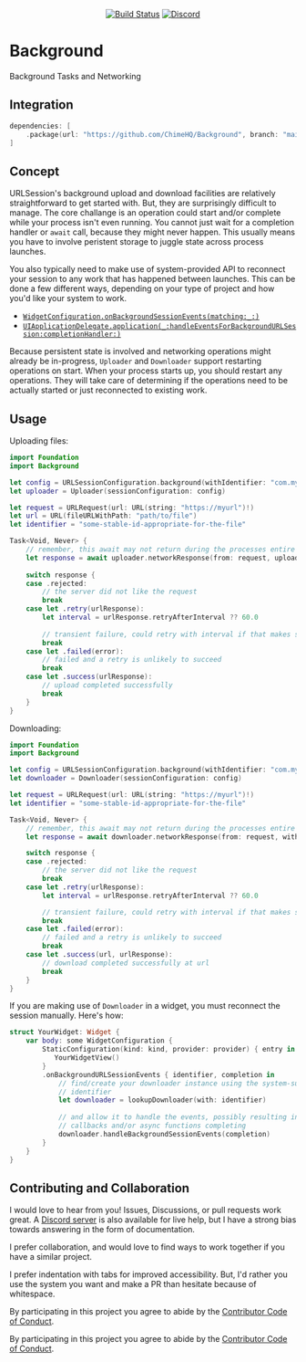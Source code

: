 <div align="center">

[![Build Status][build status badge]][build status]
[![Discord][discord badge]][discord]

</div>

# Background
Background Tasks and Networking

## Integration

```swift
dependencies: [
    .package(url: "https://github.com/ChimeHQ/Background", branch: "main")
]
```

## Concept

URLSession's background upload and download facilities are relatively straightforward to get started with. But, they are surprisingly difficult to manage. The core challange is an operation could start and/or complete while your process isn't even running. You cannot just wait for a completion handler or `await` call, because they might never happen. This usually means you have to involve peristent storage to juggle state across process launches.

You also typically need to make use of system-provided API to reconnect your session to any work that has happened between launches. This can be done a few different ways, depending on your type of project and how you'd like your system to work.

- [`WidgetConfiguration.onBackgroundSessionEvents(matching:_:)`](https://developer.apple.com/documentation/swiftui/widgetconfiguration/onbackgroundurlsessionevents(matching:_:)-2e152)
- [`UIApplicationDelegate.application(_:handleEventsForBackgroundURLSession:completionHandler:)`](https://developer.apple.com/documentation/uikit/uiapplicationdelegate/1622941-application)

Because persistent state is involved and networking operations might already be in-progress, `Uploader` and `Downloader` support restarting operations on start. When your process starts up, you should restart any operations. They will take care of determining if the operations need to be actually started or just reconnected to existing work.

## Usage

Uploading files:

```swift
import Foundation
import Background

let config = URLSessionConfiguration.background(withIdentifier: "com.my.background-id")
let uploader = Uploader(sessionConfiguration: config)

let request = URLRequest(url: URL(string: "https://myurl")!)
let url = URL(fileURLWithPath: "path/to/file")
let identifier = "some-stable-id-appropriate-for-the-file"

Task<Void, Never> {
    // remember, this await may not return during the processes entire lifecycle!
    let response = await uploader.networkResponse(from: request, uploading: url, with: identifier)
    
    switch response {
    case .rejected:
        // the server did not like the request
        break
    case let .retry(urlResponse):
        let interval = urlResponse.retryAfterInterval ?? 60.0
        
        // transient failure, could retry with interval if that makes sense
        break
    case let .failed(error):
        // failed and a retry is unlikely to succeed
        break
    case let .success(urlResponse):
        // upload completed successfully
        break
    }
}
```

Downloading:

```swift
import Foundation
import Background

let config = URLSessionConfiguration.background(withIdentifier: "com.my.background-id")
let downloader = Downloader(sessionConfiguration: config)

let request = URLRequest(url: URL(string: "https://myurl")!)
let identifier = "some-stable-id-appropriate-for-the-file"

Task<Void, Never> {
	// remember, this await may not return during the processes entire lifecycle!
	let response = await downloader.networkResponse(from: request, with: identifier)

	switch response {
	case .rejected:
		// the server did not like the request
		break
	case let .retry(urlResponse):
		let interval = urlResponse.retryAfterInterval ?? 60.0

		// transient failure, could retry with interval if that makes sense
		break
	case let .failed(error):
		// failed and a retry is unlikely to succeed
		break
	case let .success(url, urlResponse):
		// download completed successfully at url
		break
	}
}
```

If you are making use of `Downloader` in a widget, you must reconnect the session manually. Here's how:

```swift
struct YourWidget: Widget {
    var body: some WidgetConfiguration {
        StaticConfiguration(kind: kind, provider: provider) { entry in
           YourWidgetView()
        }
        .onBackgroundURLSessionEvents { identifier, completion in
            // find/create your downloader instance using the system-supplied
            // identifier
            let downloader = lookupDownloader(with: identifier)
            
            // and allow it to handle the events, possibly resulting in
            // callbacks and/or async functions completing
            downloader.handleBackgroundSessionEvents(completion)
        }
    }
}
```

## Contributing and Collaboration

I would love to hear from you! Issues, Discussions, or pull requests work great. A [Discord server][discord] is also available for live help, but I have a strong bias towards answering in the form of documentation.

I prefer collaboration, and would love to find ways to work together if you have a similar project.

I prefer indentation with tabs for improved accessibility. But, I'd rather you use the system you want and make a PR than hesitate because of whitespace.

By participating in this project you agree to abide by the [Contributor Code of Conduct](CODE_OF_CONDUCT.md).

[build status]: https://github.com/ChimeHQ/Background/actions
[build status badge]: https://github.com/ChimeHQ/Background/workflows/CI/badge.svg
[discord]: https://discord.gg/esFpX6sErJ
[discord badge]: https://img.shields.io/badge/Discord-purple?logo=Discord&label=Chat&color=%235A64EC

By participating in this project you agree to abide by the [Contributor Code of Conduct](CODE_OF_CONDUCT.md).
